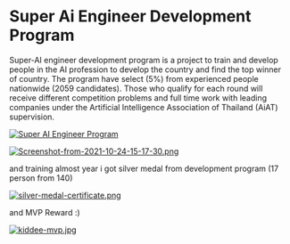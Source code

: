 # Super Ai Engineer Development Program

Super-AI engineer development program is a project to train and develop people in the AI profession to develop the country and find the top winner of country. The program have select (5%) from experienced people nationwide (2059 candidates). Those who qualify for each round will receive different competition problems and full time work with leading companies under the Artificial Intelligence Association of Thailand (AiAT) supervision.

[![Super AI Engineer Program](https://img.youtube.com/vi/NpbqR14VbfM/0.jpg)](https://www.youtube.com/watch?v=NpbqR14VbfM)

[![Screenshot-from-2021-10-24-15-17-30.png](https://i.postimg.cc/cJg4bWsd/Screenshot-from-2021-10-24-15-17-30.png)](https://postimg.cc/Jy8Ls9DF)

and training almost year i got silver medal from development program (17 person from 140)

[![silver-medal-certificate.png](https://i.postimg.cc/L5T18SYr/silver-medal-certificate.png)](https://postimg.cc/kR24Tkyc)

and MVP Reward :)

[![kiddee-mvp.jpg](https://i.postimg.cc/0NYmB75k/kiddee-mvp.jpg)](https://postimg.cc/nsLCsjQg)